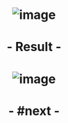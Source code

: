 # <p align="center"> ![image](https://github.com/ChrstphrChevalier/42Lausanne/assets/146819291/0a14bc36-554a-40ab-b867-e1de87997b84) </p>

# <p align="center"> - Result - </p>

# <p align="center"> ![image](https://github.com/ChrstphrChevalier/42Lausanne/assets/146819291/693c4c6f-d0dc-47e9-85bb-d2fb16635712) </p>

# <p align="center"> - #next - </p>
